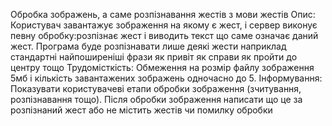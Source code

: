 Обробка зображень, а саме розпізнавання жестів з мови жестів
Опис: Користувач завантажує зображення на якому є жест, і сервер виконує певну 
обробку:розпізнає жест і виводить текст що саме означає даний жест. Програма буде розпізнавати 
лише деякі жести наприклад стандартні найпоширеніші фрази як привіт як справи як пройти до центру тощо
Трудомісткість: Обмеження на розмір файлу зображення 5мб і кількість 
завантажених зображень одночасно до 5.
Інформування: Показувати користувачеві етапи обробки зображення 
(зчитування, розпізнавання тощо). Після обробки зображення написати що це за розпізнаний жест або 
не містить жестів чи помилку обробки
